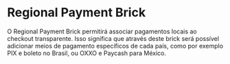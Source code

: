 # Regional Payment Brick

O Regional Payment Brick permitirá associar pagamentos locais ao checkout transparente. Isso significa que através deste brick será possível adicionar meios de pagamento específicos de cada país, como por exemplo PIX e boleto no Brasil, ou OXXO e Paycash para México.

